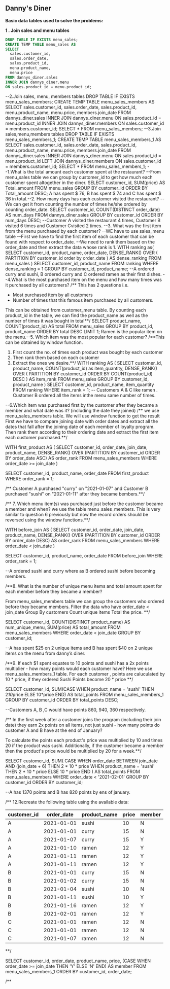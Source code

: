 ## Danny's Diner

**Basic data tables used to solve the problems:**

**1 . Join sales and menu tables**
```sql
DROP TABLE IF EXISTS menu_sales;
CREATE TEMP TABLE menu_sales AS
SELECT
  sales.customer_id,
  sales.order_date,
  sales.product_id,
  menu.product_name,
  menu.price
FROM dannys_diner.sales
INNER JOIN dannys_diner.menu 
ON sales.product_id = menu.product_id;
  ```

--2.Join sales, menu, members tables
  DROP TABLE IF EXISTS menu_sales_members;
CREATE TEMP TABLE menu_sales_members AS
SELECT
  sales.customer_id,
  sales.order_date,
  sales.product_id,
  menu.product_name,
  menu.price,
  members.join_date
FROM
  dannys_diner.sales
  INNER JOIN dannys_diner.menu ON sales.product_id = menu.product_id
  INNER JOIN dannys_diner.members ON sales.customer_id = members.customer_id;
SELECT
  *
FROM
  menu_sales_members;
--3.Join sales,menu,members tables
  DROP TABLE IF EXISTS menu_sales_members_1;
CREATE TEMP TABLE menu_sales_members_1 AS
SELECT
  sales.customer_id,
  sales.order_date,
  sales.product_id,
  menu.product_name,
  menu.price,
  members.join_date
FROM
  dannys_diner.sales
  INNER JOIN dannys_diner.menu ON sales.product_id = menu.product_id
  LEFT JOIN dannys_diner.members ON sales.customer_id = members.customer_id;
SELECT
  *
FROM
  menu_sales_members_1;
--1.What is the total amount each customer spent at the restaurant?
  --From menu_sales table we can group by customer_id to get how much each customer spent altogether in the diner.
SELECT
  customer_id,
  SUM(price) AS Total_amount
FROM
  menu_sales
GROUP BY
  customer_id
ORDER BY
  Total_amount DESC;
A has spent $ 76,
  B has spent $ 74
  and C has spent $ 36 in total.--2. How many days has each customer visited the restaurant?
  --We can get it from counting the number of times he/she ordered by counting order_date.
SELECT
  customer_id,
  COUNT(DISTINCT order_date) AS num_days
FROM
  dannys_diner.sales
GROUP BY
  customer_id
ORDER BY
  num_days DESC;
--Customer A visited the restaurant 4 times, Customer B visited 6 times and Customer Cvisited 2 times.
  --3. What was the first item from the menu purchased by each customer?
  --WE have to use sales_menu table
  --First we have to find the first item of each customer that can be found with respect to order_date.
  --We need to rank them based on the order_date and then extract the data whose rank is 1.
  WITH ranking as(
    SELECT
      customer_id,
      product_name,
      order_date,
      DENSE_RANK() OVER (
        PARTITION BY customer_id
        order by
          order_date
      ) AS dense_ranking
    FROM
      menu_sales
  )
SELECT
  customer_id,
  product_name
FROM
  ranking
WHERE
  dense_ranking = 1
GROUP BY
  customer_id,
  product_name;
--A ordered curry and sushi, B ordered curry and C ordered ramen as their first dishes.
  --4.What is the most purchased item on the menu and how many times was it purchased by all customers?
  /** This has 2 questions i.e.
  * Most purchased item by all customers
  * Number of times that this famous item purchased by all customers.
  
  This can be obtained from customer_menu table. By counting each product_id in the table, we can find the product_name as well as the number of times it was bought in total**/
SELECT
  product_name,
  COUNT(product_id) AS total
FROM
  menu_sales
GROUP BY
  product_id,
  product_name
ORDER BY
  total DESC
LIMIT
  1;
Ramen is the popular item on the menu.--5. Which item was the most popular for each customer?
  /**This can be obtained by window function.
  1. First count the no. of times each product was bought by each customer
  2. Then rank them based on each customer
  3. Extract the ones we desire.**/
  WITH ranking AS (
    SELECT
      customer_id,
      product_name,
      COUNT(product_id) as item_quantity,
      DENSE_RANK() OVER (
        PARTITION BY customer_id
        ORDER BY
          COUNT(product_id) DESC
      ) AS item_rank
    FROM
      menu_sales
    GROUP BY
      customer_id,
      product_name
)
SELECT
  customer_id,
  product_name,
  item_quantity
FROM
  ranking
WHERE
  item_rank = 1;
-- Customers A & C like ramen . Customer B ordered all the items inthe menu same number of times.

  --6.Which item was purchased first by the customer after they became a member and what date was it? (including the date they joined)
  /** we use menu_sales_members table.
  We will use window function to get the result
  First we have to compare joining date with order dates and extract all the dates that fall after the joining date of each member of loyalty program.
  Then rank them according to their ordering date and extract the first item each customer purchased.**/
  
  WITH first_product AS (
SELECT
  customer_id,
  order_date,
  join_date,
  product_name,
  DENSE_RANK() OVER (PARTITION BY customer_id
                     ORDER BY order_date ASC) AS order_rank
FROM
  menu_sales_members
WHERE
  order_date >= join_date
  )
  
SELECT
  customer_id,
  product_name,
  order_date
FROM first_product
WHERE order_rank = 1;

/** Customer A purchased "curry" on "2021-01-07" and 
   Customer B purchased "sushi" on "2021-01-11" after they became bembers.**/
   
/** 7. Which menu item(s) was purchased just before the customer became a member and when?
we use the table menu_sales_members.
This is very similar to question 6 previously but now the record orders should be reversed using the window functions.**/

  WITH before_join AS (
SELECT
  customer_id,
  order_date,
  join_date,
  product_name,
  DENSE_RANK() OVER (PARTITION BY customer_id
                     ORDER BY order_date DESC) AS order_rank
FROM
  menu_sales_members
WHERE
  order_date < join_date
  )
  
SELECT
  customer_id,
  product_name,
  order_date
FROM before_join
WHERE order_rank = 1;

--A ordered sushi and curry where as B ordered sushi before becoming members.

/**8. What is the number of unique menu items and total amount spent for each member before they became a member?

From menu_sales_members table we can group the customers who ordered before they became members.
Filter the data who have order_date < join_date
Group By customers
Count unique items
Total the price.
**/

SELECT 
  customer_id,
  COUNT(DISTINCT product_name) AS num_unique_menu,
  SUM(price) AS total_amount
FROM menu_sales_members
WHERE order_date < join_date
GROUP BY customer_id;

--A has spent $25  on 2 unique items and B has spent $40 on 2 unique items on the menu from danny’s diner.

/**9. If each $1 spent equates to 10 points and sushi has a 2x points multiplier - how many points would each customer have?
Here we use menu_sales_members_1 table.
For each customer , points are caluculated by 10 * price, if they ordered Sushi Points become 20 * price **/

SELECT 
  customer_id,
  SUM(CASE WHEN product_name = 'sushi' THEN 2*10*price
      ELSE 10*price
      END) AS total_points
FROM menu_sales_members_1
GROUP BY customer_id
ORDER BY total_points DESC;

--Customers A, B ,C would have points 860, 940, 360 respectively.

/** In the first week after a customer joins the program (including their join date) they earn 2x points on all items, not just sushi - how many points do customer A and B have at the end of January?
  
  To calculate the points each product's price was multiplied by 10 and times 20 if the product was sushi. Additionally, if the customer became a member then the product's price would be multiplied by 20 for a week.**/
  
SELECT 
  customer_id,
  SUM(
  CASE WHEN order_date BETWEEN join_date AND  (join_date + 6) THEN 2 * 10 * price
       WHEN product_name = 'sushi' THEN 2 * 10 * price
       ELSE 10 * price
  END ) AS total_points
FROM menu_sales_members
WHERE order_date < '2021-02-01'
GROUP BY customer_id
ORDER BY customer_id;

--A has 1370 points and B has 820 points by ens of january.

/** 12.Recreate the following table using the available data:
  


| customer_id | order_date | product_name | price | member |
|-------------|------------|--------------|-------|--------|
| A           | 2021-01-01 | sushi        | 10    | N      |
| A           | 2021-01-01 | curry        | 15    | N      |
| A           | 2021-01-07 | curry        | 15    | Y      |
| A           | 2021-01-10 | ramen        | 12    | Y      |
| A           | 2021-01-11 | ramen        | 12    | Y      |
| A           | 2021-01-11 | ramen        | 12    | Y      |
| B           | 2021-01-01 | curry        | 15    | N      |
| B           | 2021-01-02 | curry        | 15    | N      |
| B           | 2021-01-04 | sushi        | 10    | N      |
| B           | 2021-01-11 | sushi        | 10    | Y      |
| B           | 2021-01-16 | ramen        | 12    | Y      |
| B           | 2021-02-01 | ramen        | 12    | Y      |
| C           | 2021-01-01 | ramen        | 12    | N      |
| C           | 2021-01-01 | ramen        | 12    | N      |
| C           | 2021-01-07 | ramen        | 12    | N      |

**/

SELECT 
  customer_id, 
  order_date, 
  product_name, 
  price,
  (CASE 
    WHEN order_date >= join_date THEN 'Y'
    ELSE 'N'
  END) AS member
FROM menu_sales_members_1
ORDER BY customer_id, order_date;

/** 

  
  
  
  

